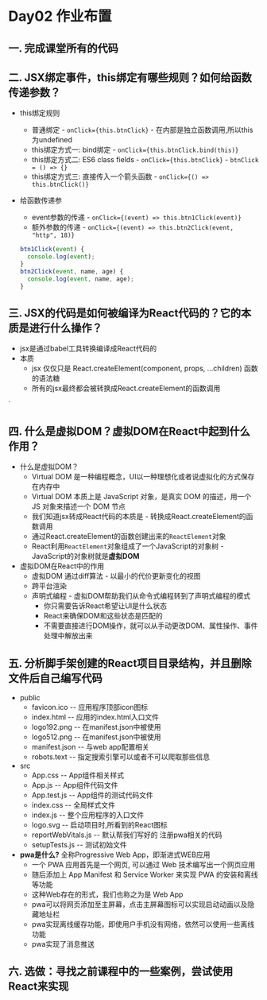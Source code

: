# Day02 作业布置

## 一. 完成课堂所有的代码







## 二. JSX绑定事件，this绑定有哪些规则？如何给函数传递参数？

* this绑定规则

  * 普通绑定 - `onClick={this.btnClick}` - 在内部是独立函数调用,所以this为undefined
  * this绑定方式一: bind绑定 - `onClick={this.btnClick.bind(this)}`
  * this绑定方式二: ES6 class fields - `onClick={this.btnClick}` - `btnClick = () => {}`
  * this绑定方式三: 直接传入一个箭头函数 - `onClick={() => this.btnClick()}`

* 给函数传递参

  * event参数的传递 - `onClick={(event) => this.btn1Click(event)}`
  * 额外参数的传递 - `onClick={(event) => this.btn2Click(event, "http", 18)}`

  ```js
  btn1Click(event) {
    console.log(event);
  }
  btn2Click(event, name, age) {
    console.log(event, name, age);
  }
  ```





## 三. JSX的代码是如何被编译为React代码的？它的本质是进行什么操作？

* jsx是通过babel工具转换编译成React代码的
* 本质
  * jsx 仅仅只是 React.createElement(component, props, ...children) 函数的语法糖
  * 所有的jsx最终都会被转换成React.createElement的函数调用

`



## 四. 什么是虚拟DOM？虚拟DOM在React中起到什么作用？

* 什么是虚拟DOM？
  * Virtual DOM 是一种编程概念，UI以一种理想化或者说虚拟化的方式保存在内存中
  * Virtual DOM 本质上是 JavaScript 对象，是真实 DOM 的描述，⽤⼀个 JS 对象来描述⼀个 DOM 节点
  * 我们知道jsx转成React代码的本质是 - 转换成React.createElement的函数调用
  * 通过React.createElement的函数创建出来的`ReactElement`对象
  * React利用`ReactElement`对象组成了一个JavaScript的对象树 - JavaScript的对象树就是**虚拟DOM**
* 虚拟DOM在React中的作用
  * 虚拟DOM 通过diff算法 - 以最⼩的代价更新变化的视图
  * 跨平台渲染
  * 声明式编程 - 虚拟DOM帮助我们从命令式编程转到了声明式编程的模式
    * 你只需要告诉React希望让UI是什么状态
    * React来确保DOM和这些状态是匹配的
    * 不需要直接进行DOM操作，就可以从手动更改DOM、属性操作、事件处理中解放出来







## 五. 分析脚手架创建的React项目目录结构，并且删除文件后自己编写代码

* public
  * favicon.ico -- 应用程序顶部icon图标
  * index.html -- 应用的index.html入口文件
  * logo192.png -- 在manifest.json中被使用
  * logo512.png -- 在manifest.json中被使用
  * manifest.json -- 与web app配置相关
  * robots.text -- 指定搜索引擎可以或者不可以爬取那些信息
* src
  * App.css -- App组件相关样式
  * App.js -- App组件代码文件
  * App.test.js -- App组件的测试代码文件
  * index.css -- 全局样式文件
  * index.js -- 整个应用程序的入口文件
  * logo.svg -- 启动项目时,所看到的React图标
  * reportWebVitals.js -- 默认帮我们写好的 注册pwa相关的代码
  * setupTests.js -- 测试初始文件
* **pwa是什么?** 全称Progressive Web App，即渐进式WEB应用
  * 一个 PWA 应用首先是一个网页, 可以通过 Web 技术编写出一个网页应用
  * 随后添加上 App Manifest 和 Service Worker 来实现 PWA 的安装和离线等功能
  * 这种Web存在的形式，我们也称之为是 Web App
  * pwa可以将网页添加至主屏幕，点击主屏幕图标可以实现启动动画以及隐藏地址栏
  * pwa实现离线缓存功能，即使用户手机没有网络，依然可以使用一些离线功能
  * pwa实现了消息推送





## 六. 选做：寻找之前课程中的一些案例，尝试使用React来实现































































































